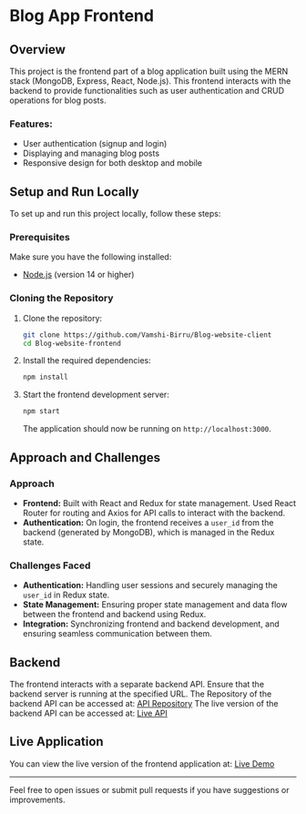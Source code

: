 # Blog App Frontend

## Overview

This project is the frontend part of a blog application built using the MERN stack (MongoDB, Express, React, Node.js). This frontend interacts with the backend to provide functionalities such as user authentication and CRUD operations for blog posts.

### Features:
- User authentication (signup and login)
- Displaying and managing blog posts
- Responsive design for both desktop and mobile

## Setup and Run Locally

To set up and run this project locally, follow these steps:

### Prerequisites

Make sure you have the following installed:
- [Node.js](https://nodejs.org/) (version 14 or higher)

### Cloning the Repository

1. Clone the repository:

    ```bash
    git clone https://github.com/Vamshi-Birru/Blog-website-client
    cd Blog-website-frontend
    ```

2. Install the required dependencies:

    ```bash
    npm install
    ```

3. Start the frontend development server:

    ```bash
    npm start
    ```

   The application should now be running on `http://localhost:3000`.

## Approach and Challenges

### Approach

- **Frontend:** Built with React and Redux for state management. Used React Router for routing and Axios for API calls to interact with the backend.
- **Authentication:** On login, the frontend receives a `user_id` from the backend (generated by MongoDB), which is managed in the Redux state.

### Challenges Faced

- **Authentication:** Handling user sessions and securely managing the `user_id` in Redux state.
- **State Management:** Ensuring proper state management and data flow between the frontend and backend using Redux.
- **Integration:** Synchronizing frontend and backend development, and ensuring seamless communication between them.

## Backend

The frontend interacts with a separate backend API. Ensure that the backend server is running at the specified URL. 
The Repository of the backend API can be accessed at: [API Repository](https://github.com/Vamshi-Birru/Blog-website-api)
The live version of the backend API can be accessed at: [Live API](https://blog-website-api-fce1.onrender.com)


## Live Application

You can view the live version of the frontend application at: [Live Demo](https://blog-website-client-tx1a.onrender.com)

---

Feel free to open issues or submit pull requests if you have suggestions or improvements.
